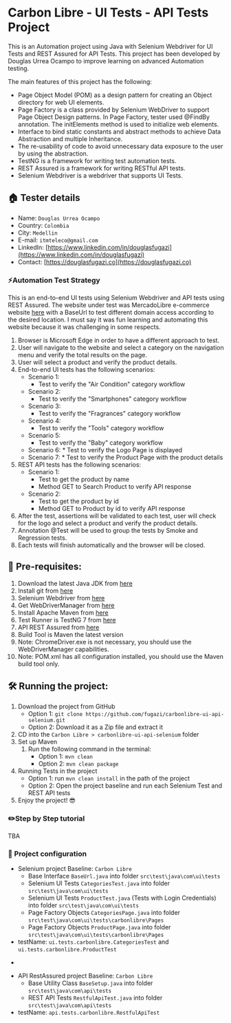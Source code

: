 
# Carbon Libre - UI Tests - API Tests Project

This is an Automation project using Java with Selenium Webdriver for UI Tests and REST Assured for API Tests.
This project has been developed by Douglas Urrea Ocampo to improve learning on advanced Automation testing.

The main features of this project has the following:

* Page Object Model (POM) as a design pattern for creating an Object directory for web UI elements.
* Page Factory is a class provided by Selenium WebDriver to support Page Object Design patterns. In Page Factory, tester used @FindBy annotation. The initElements method is used to initialize web elements.
* Interface to bind static constants and abstract methods to achieve Data Abstraction and multiple Inheritance.
* The re-usability of code to avoid unnecessary data exposure to the user by using the abstraction.
* TestNG is a framework for writing test automation tests.
* REST Assured is a framework for writing RESTful API tests.
* Selenium Webdriver is a webdriver that supports UI Tests.

## 🏠 Tester details
* Name: `Douglas Urrea Ocampo`
* Country: `Colombia`
* City: `Medellin`
* E-mail: `itmteleco@gmail.com`
* LinkedIn: [https://www.linkedin.com/in/douglasfugazi](https://www.linkedin.com/in/douglasfugazi)
* Contact: [https://douglasfugazi.co](https://douglasfugazi.co)

### ⚡️Automation Test Strategy
This is an end-to-end UI tests using Selenium Webdriver and API tests using REST Assured.
The website under test was MercadoLibre e-commerce website [here](https://www.mercadolibre.com) with a BaseUrl to test different domain access according to the desired location. I must say it was fun learning and automating this website because it was challenging in some respects.

1. Browser is Microsoft Edge in order to have a different approach to test.
2. User will navigate to the website and select a category on the navigation menu and verify the total results on the page.
3. User will select a product and verify the product details.
4. End-to-end UI tests has the following scenarios:
    * Scenario 1:
        * Test to verify the "Air Condition" category workflow
    * Scenario 2:
        * Test to verify the "Smartphones" category workflow
    * Scenario 3:
        * Test to verify the "Fragrances" category workflow
    * Scenario 4:
        * Test to verify the "Tools" category workflow
    * Scenario 5:
        * Test to verify the "Baby" category workflow
    * Scenario 6:
           * Test to verify the Logo Page is displayed
    * Scenario 7:
              * Test to verify the Product Page with the product details
5. REST API tests has the following scenarios:
    * Scenario 1:
        * Test to get the product by name
        * Method GET to Search Product to verify API response
    * Scenario 2:
        * Test to get the product by id
        * Method GET to Product by id to verify API response
6. After the test, assertions will be validated to each test, user will check for the logo and select a product and verify the product details.
7. Annotation @Test will be used to group the tests by Smoke and Regression tests.
8. Each tests will finish automatically and the browser will be closed.

## 🤿 Pre-requisites:
1. Download the latest Java JDK from [here](https://www.oracle.com/technetwork/java/javase/downloads/jdk8-downloads-2133155.html)
2. Install git from [here](https://git-scm.com)
3. Selenium Webdriver from [here](https://www.selenium.dev)
4. Get WebDriverManager from [here](https://bonigarcia.dev/webdrivermanager/)
5. Install Apache Maven from [here](https://maven.apache.org)
6. Test Runner is TestNG 7 from [here](https://www.testng.org/downloads.html)
7. API REST Assured from [here](https://rest-assured.io/)
8. Build Tool is Maven the latest version
9. Note: ChromeDriver.exe is not necessary, you should use the WebDriverManager capabilities.
10. Note: POM.xml has all configuration installed, you should use the Maven build tool only.

## 🛠️ Running the project:
1. Download the project from GitHub
    * Option 1: `git clone https://github.com/fugazi/carbonlibre-ui-api-selenium.git`
    * Option 2: Download it as a Zip file and extract it
2. CD into the `Carbon Libre > carbonlibre-ui-api-selenium` folder
3. Set up Maven
   1. Run the following command in the terminal:
       * Option 1: `mvn clean`
       * Option 2: `mvn clean package`
4. Running Tests in the project
    * Option 1: run `mvn clean install` in the path of the project 
    * Option 2: Open the project baseline and run each Selenium Test and REST API tests
5. Enjoy the project! 😎

### ✏️Step by Step tutorial

TBA

### 🚴 Project configuration
* Selenium project Baseline: `Carbon Libre`
  * Base Interface `BaseUrl.java` into folder `src\test\java\com\ui\tests`
  * Selenium UI Tests `CategoriesTest.java` into folder `src\test\java\com\ui\tests`
  * Selenium UI Tests `ProductTest.java` (Tests with Login Credentials) into folder `src\test\java\com\ui\tests`
  * Page Factory Objects `CategoriesPage.java` into folder `src\test\java\com\ui\tests\carbonlibre\Pages`
  * Page Factory Objects `ProductPage.java` into folder `src\test\java\com\ui\tests\carbonlibre\Pages`
* testName: `ui.tests.carbonlibre.CategoriesTest` and `ui.tests.carbonlibre.ProductTest`
+
* API RestAssured project Baseline: `Carbon Libre`
  * Base Utility Class `BaseSetup.java` into folder `src\test\java\com\api\tests`
  * REST API Tests `RestfulApiTest.java` into folder `src\test\java\com\api\tests`
* testName: `api.tests.carbonlibre.RestfulApiTest`
